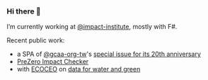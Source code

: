 ### Hi there 🌱

I’m currently working at [@impact-institute](https://github.com/impact-institute), mostly with F#.

Recent public work: 
- a SPA of [@gcaa-org-tw](https://github.com/gcaa-org-tw)'s [special issue for its 20th anniversary](https://gcaa-org-tw.github.io/gcaa-issue-20th-anniversary/)
- [PreZero Impact Checker](https://impactchecker.nl/)
- with [ECOCEO](https://www.facebook.com/ecoceo2018) on [data for water and green](https://hackmd.io/@chengh/H1z46Zihd/%2FAQCpJkeRRXKrjVK51PROcg)

<!--
**chengh42/chengh42** is a ✨ _special_ ✨ repository because its `README.md` (this file) appears on your GitHub profile.

Here are some ideas to get you started:

- 🌱 I’m currently learning ...
- 👯 I’m looking to collaborate on ...
- 🤔 I’m looking for help with ...
- 💬 Ask me about ...
- 📫 How to reach me: ...
- 😄 Pronouns: ...
- ⚡ Fun fact: ...
-->
